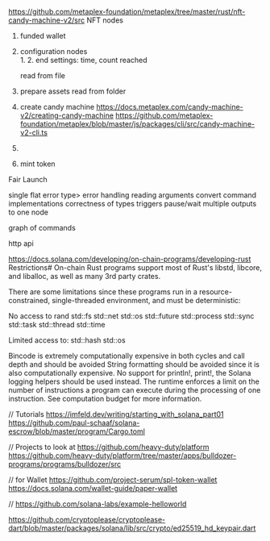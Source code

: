 https://github.com/metaplex-foundation/metaplex/tree/master/rust/nft-candy-machine-v2/src
NFT nodes
1. funded wallet
2. configuration nodes  
    1. 
    2. end settings: time, count reached
    
    read from file
3. prepare assets
    read from folder
4. create candy machine
    https://docs.metaplex.com/candy-machine-v2/creating-candy-machine
    https://github.com/metaplex-foundation/metaplex/blob/master/js/packages/cli/src/candy-machine-v2-cli.ts

5.
6. mint token

Fair Launch





single flat error type> error handling
reading arguments
convert command implementations
correctness of types
triggers
pause/wait
multiple outputs to one node





graph of commands


http api




https://docs.solana.com/developing/on-chain-programs/developing-rust
Restrictions#
On-chain Rust programs support most of Rust's libstd, libcore, and liballoc, as well as many 3rd party crates.

There are some limitations since these programs run in a resource-constrained, single-threaded environment, and must be deterministic:

No access to
rand
std::fs
std::net
std::os
std::future
std::process
std::sync
std::task
std::thread
std::time

Limited access to:
std::hash
std::os

Bincode is extremely computationally expensive in both cycles and call depth and should be avoided
String formatting should be avoided since it is also computationally expensive.
No support for println!, print!, the Solana logging helpers should be used instead.
The runtime enforces a limit on the number of instructions a program can execute during the processing of one instruction. See computation budget for more information.



// Tutorials
https://imfeld.dev/writing/starting_with_solana_part01
https://github.com/paul-schaaf/solana-escrow/blob/master/program/Cargo.toml


// Projects to look at
https://github.com/heavy-duty/platform
https://github.com/heavy-duty/platform/tree/master/apps/bulldozer-programs/programs/bulldozer/src

// for Wallet
https://github.com/project-serum/spl-token-wallet
https://docs.solana.com/wallet-guide/paper-wallet


// https://github.com/solana-labs/example-helloworld

https://github.com/cryptoplease/cryptoplease-dart/blob/master/packages/solana/lib/src/crypto/ed25519_hd_keypair.dart
